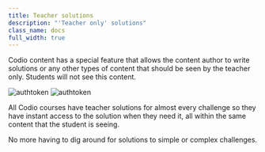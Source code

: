 ```yaml
---
title: Teacher solutions
description: "'Teacher only' solutions"
class_name: docs
full_width: true
---
```


Codio content has a special feature that allows the content author to write solutions or any other types of content that should be seen by the teacher only. Students will not see this content.

<img alt="authtoken" src="/img/docs/codesolution.png" class="simple"/>

<img alt="authtoken" src="/img/docs/flodesolution.png" class="simple"/>

All Codio courses have teacher solutions for almost every challenge so they have instant access to the solution when they need it, all within the same content that the student is seeing.

No more having to dig around for solutions to simple or complex challenges.
